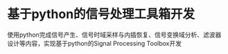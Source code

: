 # 基于python的信号处理工具箱开发
使用python完成信号产生、信号时域采样与内插恢复、信号变换域分析、滤波器设计等内容，实现基于python的Signal Processing Toolbox开发
